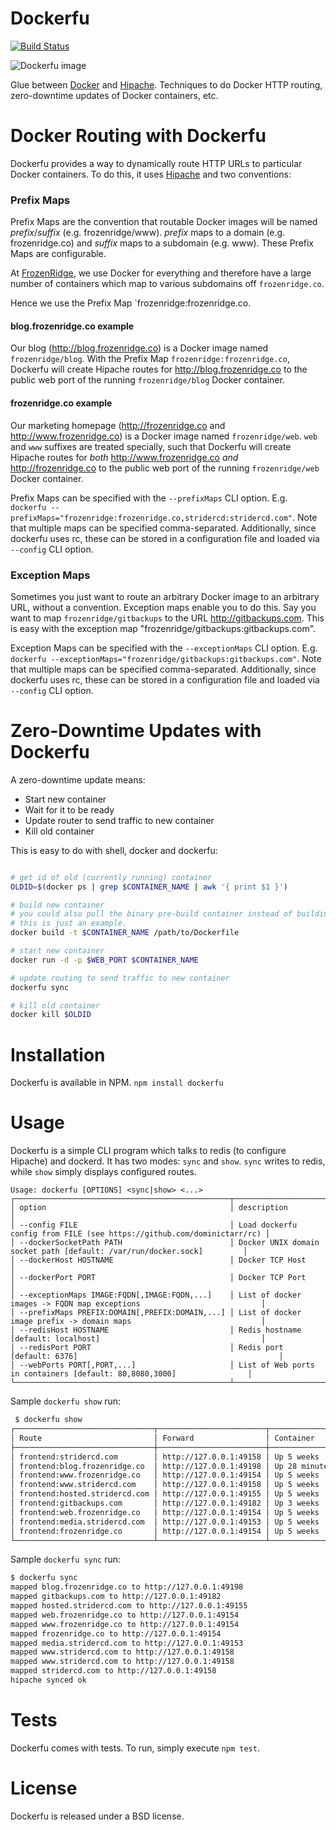 Dockerfu
========

[![Build Status](https://frozenridge.stridercd.com/frozenridge/dockerfu/badge)](https://frozenridge.stridercd.com/frozenridge/dockerfu/)

![Dockerfu image](http://farm6.staticflickr.com/5485/10700976604_0aa7f937aa.jpg)

Glue between [Docker](http://docker.io) and [Hipache](https://github.com/dotcloud/hipache). Techniques to do Docker HTTP routing, zero-downtime updates of Docker containers, etc.

Docker Routing with Dockerfu
============================

Dockerfu provides a way to dynamically route HTTP URLs to particular Docker containers. To do this, it uses [Hipache](https://github.com/dotcloud/hipache) and two conventions:

### Prefix Maps

Prefix Maps are the convention that routable Docker images will be named *prefix*/*suffix* (e.g. frozenridge/www). *prefix* maps to a domain (e.g. frozenridge.co) and *suffix* maps to a subdomain (e.g. www). These Prefix Maps are configurable. 

At [FrozenRidge](http://frozenridge.co), we use Docker for everything and therefore have a large number of containers which map to various subdomains off `frozenridge.co`.

Hence we use the Prefix Map `frozenridge:frozenridge.co.

#### blog.frozenridge.co example

Our blog (http://blog.frozenridge.co) is a Docker image named `frozenridge/blog`.
With the Prefix Map `frozenridge:frozenridge.co`, Dockerfu will create Hipache routes for http://blog.frozenridge.co to the public web port of the running `frozenridge/blog` Docker container.

#### frozenridge.co example

Our marketing homepage (http://frozenridge.co and http://www.frozenridge.co) is a Docker image named `frozenridge/web`. 
`web` and `www` suffixes are treated specially, such that Dockerfu will create Hipache routes for *both* http://www.frozenridge.co *and* http://frozenridge.co to the public web port of the running `frozenridge/web` Docker container.

Prefix Maps can be specified with the `--prefixMaps` CLI option. E.g. `dockerfu --prefixMaps="frozenridge:frozenridge.co,stridercd:stridercd.com"`. Note that multiple maps can be specified comma-separated. Additionally, since dockerfu uses rc, these can be stored in a configuration file and loaded via `--config` CLI option.


### Exception Maps

Sometimes you just want to route an arbitrary Docker image to an arbitrary URL, without a convention. Exception maps enable you to do this. Say you want to map `frozenridge/gitbackups` to the URL http://gitbackups.com. This is easy with the exception map "frozenridge/gitbackups:gitbackups.com".

Exception Maps can be specified with the `--exceptionMaps` CLI option. E.g. `dockerfu --exceptionMaps="frozenridge/gitbackups:gitbackups.com"`. Note that multiple maps can be specified comma-separated. Additionally, since dockerfu uses rc, these can be stored in a configuration file and loaded via `--config` CLI option.

Zero-Downtime Updates with Dockerfu
===================================

A zero-downtime update means:

- Start new container
- Wait for it to be ready
- Update router to send traffic to new container
- Kill old container

This is easy to do with shell, docker and dockerfu:

```bash

# get id of old (currently running) container
OLDID=$(docker ps | grep $CONTAINER_NAME | awk '{ print $1 }')

# build new container
# you could also pull the binary pre-build container instead of building
# this is just an example.
docker build -t $CONTAINER_NAME /path/to/Dockerfile

# start new container
docker run -d -p $WEB_PORT $CONTAINER_NAME

# update routing to send traffic to new container
dockerfu sync

# kill old container
docker kill $OLDID

```

Installation
============

Dockerfu is available in NPM. `npm install dockerfu`

Usage
=====

Dockerfu is a simple CLI program which talks to redis (to configure Hipache) and dockerd. It has two modes: `sync` and `show`. `sync` writes to redis, while `show` simply displays configured routes.

```
Usage: dockerfu [OPTIONS] <sync|show> <...>
┌────────────────────────────────────────────────┬────────────────────────────────────────────────────────────────────────┐
│ option                                         │ description                                                            │
│ --config FILE                                  │ Load dockerfu config from FILE (see https://github.com/dominictarr/rc) │
│ --dockerSocketPath PATH                        │ Docker UNIX domain socket path [default: /var/run/docker.sock]         │
│ --dockerHost HOSTNAME                          │ Docker TCP Host                                                        │
│ --dockerPort PORT                              │ Docker TCP Port                                                        │
│ --exceptionMaps IMAGE:FQDN[,IMAGE:FQDN,...]    │ List of docker images -> FQDN map exceptions                           │
│ --prefixMaps PREFIX:DOMAIN[,PREFIX:DOMAIN,...] │ List of docker image prefix -> domain maps                             │
│ --redisHost HOSTNAME                           │ Redis hostname [default: localhost]                                    │
│ --redisPort PORT                               │ Redis port [default: 6376]                                             │
│ --webPorts PORT[,PORT,...]                     │ List of Web ports in containers [default: 80,8080,3000]                │
└────────────────────────────────────────────────┴────────────────────────────────────────────────────────────────────────┘
```

Sample `dockerfu show` run:

```bash
 $ dockerfu show
┌───────────────────────────────┬────────────────────────┬───────────────┐
│ Route                         │ Forward                │ Container     │
├───────────────────────────────┼────────────────────────┼───────────────┤
│ frontend:stridercd.com        │ http://127.0.0.1:49158 │ Up 5 weeks    │
│ frontend:blog.frozenridge.co  │ http://127.0.0.1:49198 │ Up 28 minutes │
│ frontend:www.frozenridge.co   │ http://127.0.0.1:49154 │ Up 5 weeks    │
│ frontend:www.stridercd.com    │ http://127.0.0.1:49158 │ Up 5 weeks    │
│ frontend:hosted.stridercd.com │ http://127.0.0.1:49155 │ Up 5 weeks    │
│ frontend:gitbackups.com       │ http://127.0.0.1:49182 │ Up 3 weeks    │
│ frontend:web.frozenridge.co   │ http://127.0.0.1:49154 │ Up 5 weeks    │
│ frontend:media.stridercd.com  │ http://127.0.0.1:49153 │ Up 5 weeks    │
│ frontend:frozenridge.co       │ http://127.0.0.1:49154 │ Up 5 weeks    │
└───────────────────────────────┴────────────────────────┴───────────────┘
```

Sample `dockerfu sync` run:

```bash
$ dockerfu sync
mapped blog.frozenridge.co to http://127.0.0.1:49198
mapped gitbackups.com to http://127.0.0.1:49182
mapped hosted.stridercd.com to http://127.0.0.1:49155
mapped web.frozenridge.co to http://127.0.0.1:49154
mapped www.frozenridge.co to http://127.0.0.1:49154
mapped frozenridge.co to http://127.0.0.1:49154
mapped media.stridercd.com to http://127.0.0.1:49153
mapped www.stridercd.com to http://127.0.0.1:49158
mapped www.stridercd.com to http://127.0.0.1:49158
mapped stridercd.com to http://127.0.0.1:49158
hipache synced ok
```



Tests
=====

Dockerfu comes with tests. To run, simply execute `npm test`.

License
=======

Dockerfu is released under a BSD license.
